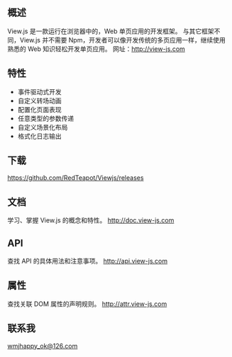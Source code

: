 ## 概述

View.js 是一款运行在浏览器中的，Web 单页应用的开发框架。
与其它框架不同，View.js 并不需要 Npm，开发者可以像开发传统的多页应用一样，继续使用熟悉的 Web 知识轻松开发单页应用。
网址：http://view-js.com

## 特性
- 事件驱动式开发
- 自定义转场动画
- 配置化页面表现
- 任意类型的参数传递
- 自定义场景化布局
- 格式化日志输出

## 下载
https://github.com/RedTeapot/Viewjs/releases

## 文档
学习、掌握 View.js 的概念和特性。
http://doc.view-js.com

## API
查找 API 的具体用法和注意事项。
http://api.view-js.com

## 属性
查找关联 DOM 属性的声明规则。
http://attr.view-js.com

## 联系我
wmjhappy_ok@126.com
